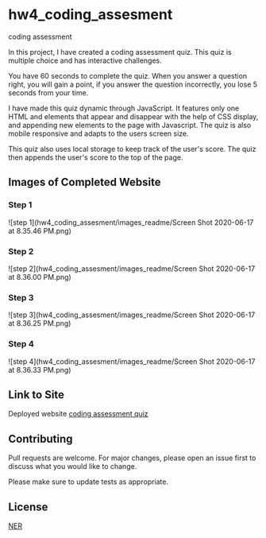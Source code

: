 # hw4_coding_assesment
coding assessment 

In this project, I have created a coding assessment quiz.  This quiz is multiple choice and has interactive challenges. 

You have 60 seconds to complete the quiz. When you answer a question right, you will gain a point, if you answer the question incorrectly, you lose 5 seconds from your time. 

I have made this quiz dynamic through JavaScript. It features only one HTML and elements that appear and disappear with the help of CSS display, and appending new elements to the page with Javascript. The quiz is also mobile responsive and adapts to the users screen size. 

This quiz also uses local storage to keep track of the user's score. The quiz then appends the user's score to the top of the page. 

## Images of Completed Website 

### Step 1

![step 1](hw4_coding_assesment/images_readme/Screen Shot 2020-06-17 at 8.35.46 PM.png)

### Step 2

![step 2](hw4_coding_assesment/images_readme/Screen Shot 2020-06-17 at 8.36.00 PM.png)

### Step 3

![step 3](hw4_coding_assesment/images_readme/Screen Shot 2020-06-17 at 8.36.25 PM.png)

### Step 4

![step 4](hw4_coding_assesment/images_readme/Screen Shot 2020-06-17 at 8.36.33 PM.png)

## Link to Site

Deployed website [coding assessment quiz]()

## Contributing
Pull requests are welcome. For major changes, please open an issue first to discuss what you would like to change.

Please make sure to update tests as appropriate.

## License
[NER](https://choosealicense.com/licenses/mit/)